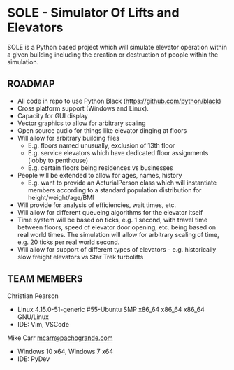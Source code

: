 # SOLE - Simulator Of Lifts and Elevators

SOLE is a Python based project which will simulate elevator operation within a given building including the creation or destruction of people within the simulation.

## ROADMAP
* All code in repo to use Python Black (https://github.com/python/black)
* Cross platform support (Windows and Linux). 
* Capacity for GUI display
* Vector graphics to allow for arbitrary scaling
* Open source audio for things like elevator dinging at floors
* Will allow for arbitrary building files
   * E.g. floors named unusually, exclusion of 13th floor
   * E.g. service elevators which have dedicated floor assignments (lobby to penthouse)
   * E.g. certain floors being residences vs businesses
* People will be extended to allow for ages, names, history
   * E.g. want to provide an ActurialPerson class which will instantiate members according to a standard population distribution for height/weight/age/BMI
* Will provide for analysis of efficiencies, wait times, etc.
* Will allow for different queueing algorithms for the elevator itself
* Time system will be based on ticks, e.g. 1 second, with travel time between floors, speed of elevator door opening, etc. being based on real world times. The simulation will allow for arbitrary scaling of time, e.g. 20 ticks per real world second.
* Will allow for support of different types of elevators - e.g. historically slow freight elevators vs Star Trek turbolifts

## TEAM MEMBERS

Christian Pearson
* Linux 4.15.0-51-generic #55-Ubuntu SMP x86_64 x86_64 x86_64 GNU/Linux
* IDE: Vim, VSCode

Mike Carr <mcarr@pachogrande.com>
* Windows 10 x64, Windows 7 x64
* IDE: PyDev

